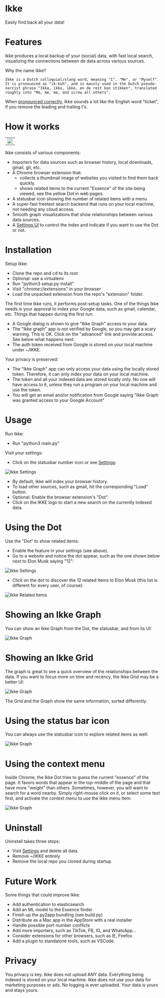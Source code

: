 # Ikke
Easily find back all your data!

# Features

Ikke produces a local backup of your (social) data, with fast local search,
visualizing the connections between de data across various sources.

Why the name Ikke?

    Ikke is a Dutch colloquial/slang word, meaning "I", "Me", or "Myself".  It is pronounced as "ik-kuh", and is mainly used in the Dutch pseudo-narcist phrase "Ikke, ikke, ikke, en de rest kan stikken", translated roughly into "Me, me, me, and screw all others".

When [pronounced correctly](https://upload.wikimedia.org/wikipedia/commons/3/39/Nl-ikke.ogg),
Ikke sounds a lot like the English word "ticket", if you remove the leading and trailing t's.

# How it works

<table><tr><td>
    <img src="/images/architecture.png" />
</td></tr></table>

Ikke consists of various components:
 * Importers for data sources such as browser history, local downloads, gmail, git, etc.
 * A Chrome browser extension that:
   * collects a thumbnail image of websites you visited to find them back quickly.
   * shows related items to the current "Essence" of the site being viewed, see the yellow Dot in web pages.
 * A statusbar icon showing the number of related items with a menu.
 * A super-fast freetext search backend that runs on your local machine, not needing any cloud access.
 * Smooth graph visualizations that show relationships between various data sources.
 * A [Settings UI](http://localhost:1964/settings) to control the index and indicate if you want to use the Dot or not.
 
# Installation

Setup Ikke:
 * Clone the repo and cd to its root
 * Optional: use a virtualenv
 * Run "python3 setup.py install"
 * Visit "chrome://extensions" in your browser
 * Load the unpacked extension from the repo's "extension" folder.

The first time Ikke runs, it performs post-setup tasks. One of the things Ikke needs is your approval to index your Google data, such as gmail, calendar, etc. Things that happen during the first run:
   * A Google dialog is shown to give "Ikke Graph" access to your data.
   * The "Ikke graph" app is not verified by Google, so you may get a scary warning. This is OK. Click on the 
   "advanced" link and provide access. See below what happens next.
   * The auth token received from Google is stored on your local machine under ~/IKKE.

Your privacy is preserved:
   * The "Ikke Graph" app can only access your data using the locally stored token. Therefore, it can only index your data on your local machine. 
   * The token and all your indexed data are stored locally only. No one will have access to it, unless they run a program on your local machine and use the token.
   * You will get an email and/or notification from Google saying "Ikke Graph was granted access to your Google Account"

# Usage

Run Ikke:
 * Run "python3 main.py"

Visit your settings:
* Click on the statusbar number icon or see [Settings](http://localhost:1964/settings):

![Ikke Settings](images/screenshot-ikke-settings.png)

* By default, Ikke will index your browser history.
* To load other sources, such as gmail, hit the corresponding "Load" button. 
* Optional: Enable the browser extension's "Dot".
* Click on the IKKE logo to start a new search on the currently indexed data.

# Using the Dot

Use the "Dot" to show related items:
* Enable the feature in your settings (see above).
* Go to a website and notice the dot appear, such as the one shown below next to Elon Musk saying "12":

![Ikke Settings](images/screenshot-ikke-dot.png)

* Click on the dot to discover the 12 related items to Elon Musk (this list is different for every user, of course):

![Ikke Related Items](images/screenshot-ikke-related.png)

# Showing an Ikke Graph

You can show an Ikke Graph from the Dot, the statusbar, and from its UI:

![Ikke Graph](images/screenshot-ikke-graph.png)

# Showing an Ikke Grid

The graph is great to see a quick overview of the relationships between the data. 
If you want to focus more on time and recency, the Ikke Grid may be a better UI:

![Ikke Graph](images/screenshot-grid.png)

The Grid and the Graph show the same information, sorted differently.

# Using the status bar icon

You can always use the statusbar icon to explore related items as well:

![Ikke Graph](images/screenshot-ikke-statusbar.png)

# Using the context menu

Inside Chrome, the Ikke Dot tries to guess the current "essence" of the page. It favors words
that appear in the top-middle of the page and that have more "weight" than others.
Sometimes, however, you will want to search for a word nearby. Simply right-mouse click on it,
or select some text first, and activate the context menu to use the Ikke menu item:

![Ikke Graph](images/screenshot-context-menu.png)

# Uninstall

Uninstall takes three steps:
* Visit [Settings](http://localhost:1964/settings) and delete all data.
* Remove ~/IKKE entirely
* Remove the local repo you cloned during startup

# Future Work

Some things that could improve Ikke:
* Add authentication to elasticsearch
* Add an ML model to the Essence finder
* Finish up the py2app bundling (see build.py)
* Distribute as a Mac app in the AppStore with a real installer
* Handle possible port number conflicts
* Add more importers, such as TikTok, FB, IG, and WhatsApp...
* Consider extensions for other browsers, such as IE, Firefox
* Add a plugin to standalone tools, such as VSCode.

# Privacy

You privacy is key. Ikke does not upload ANY data. Everything being indexed is stored on your local machine. Ikke does not use your data for marketing purposes or ads. No logging is ever uploaded. Your data is yours and stays yours.
